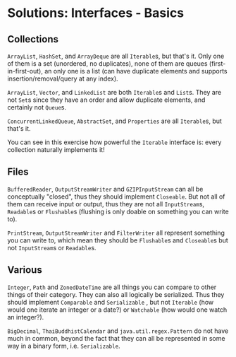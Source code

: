 # Solutions: Interfaces - Basics


## Collections

`ArrayList`, `HashSet`, and `ArrayDeque` are all `Iterable`s, but that's it. Only one of them is a set (unordered, no duplicates), none of them are queues (first-in-first-out), an only one is a list (can have duplicate elements and supports insertion/removal/query at any index).

`ArrayList`, `Vector`, and `LinkedList` are both `Iterable`s and `List`s. They are not  `Set`s since they have an order and allow duplicate elements, and certainly not `Queue`s.

`ConcurrentLinkedQueue`, `AbstractSet`, and `Properties` are all `Iterable`s, but that's it.

You can see in this exercise how powerful the `Iterable` interface is: every collection naturally implements it!


## Files

`BufferedReader`, `OutputStreamWriter` and `GZIPInputStream` can all be conceptually "closed", thus they should implement `Closeable`. But not all of them can receive input or output, thus they are not all `InputStream`s, `Readable`s or `Flushable`s (flushing is only doable on something you can write to).

`PrintStream`, `OutputStreamWriter` and `FilterWriter` all represent something you can write to, which mean they should be `Flushable`s and `Closeable`s but not `InputStream`s or `Readable`s.


## Various

`Integer`, `Path` and `ZonedDateTime` are all things you can compare to other things of their category. They can also all logically be serialized. Thus they should implement `Comparable` and `Serializable` , but not `Iterable` (how would one iterate an integer or a date?) or `Watchable` (how would one watch an integer?).

`BigDecimal`, `ThaiBuddhistCalendar` and `java.util.regex.Pattern` do not have much in common, beyond the fact that they can all be represented in some way in a binary form, i.e. `Serializable`.


